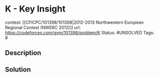 # K - Key Insight

contest: [[CFICPC/101398/101398|2012-2013 Northwestern European Regional Contest (NWERC 2012)]]
url: https://codeforces.com/gym/101398/problem/K
Status: #UNSOLVED
Tags: #

## Description

## Solution

